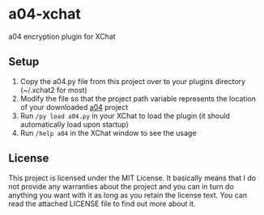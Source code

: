 # a04-xchat #

a04 encryption plugin for XChat

## Setup ##

1. Copy the a04.py file from this project over to your plugins directory (~/.xchat2 for most)
2. Modify the file so that the project path variable represents the location of your downloaded [a04](https://github.com/EyesIsMine/a04) project
3. Run `/py load a04.py` in your XChat to load the plugin (it should automatically load upon startup)
4. Run `/help a04` in the XChat window to see the usage

## License ##

This project is licensed under the MIT License. It basically means that I do not provide any warranties about the project and you can in turn do anything you want with it as long as you retain the license text. You can read the attached LICENSE file to find out more about it.
